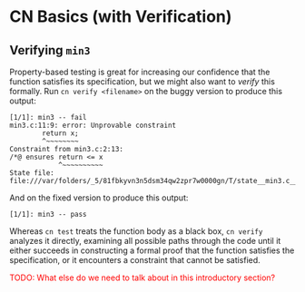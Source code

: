 # CN Basics (with Verification)

## Verifying `min3`

Property-based testing is great for increasing our confidence that
the function satisfies its specification, but we might also want
to _verify_ this formally. Run `cn verify <filename>` on the buggy
version to produce this output:

```
[1/1]: min3 -- fail
min3.c:11:9: error: Unprovable constraint
        return x;
        ^~~~~~~~~
Constraint from min3.c:2:13:
/*@ ensures return <= x
            ^~~~~~~~~~~
State file: file:///var/folders/_5/81fbkyvn3n5dsm34qw2zpr7w0000gn/T/state__min3.c__min3.html
```

And on the fixed version to produce this output:
```
[1/1]: min3 -- pass
```

Whereas `cn test` treats the function body as a black box, `cn
verify` analyzes it directly, examining all possible paths through
the code until it either succeeds in constructing a formal proof
that the function satisfies the specification, or it encounters a
constraint that cannot be satisfied.

<span style="color:red">
TODO: What else do we need to talk about in this introductory section?
</span>
